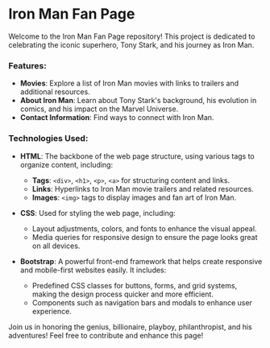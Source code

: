 # Iron Man Fan Page

Welcome to the Iron Man Fan Page repository! This project is dedicated to celebrating the iconic superhero, Tony Stark, and his journey as Iron Man.

### Features:
- **Movies**: Explore a list of Iron Man movies with links to trailers and additional resources.
- **About Iron Man**: Learn about Tony Stark's background, his evolution in comics, and his impact on the Marvel Universe.
- **Contact Information**: Find ways to connect with Iron Man.

### Technologies Used:

- **HTML**: The backbone of the web page structure, using various tags to organize content, including:
  - **Tags**: `<div>`, `<h1>`, `<p>`, `<a>` for structuring content and links.
  - **Links**: Hyperlinks to Iron Man movie trailers and related resources.
  - **Images**: `<img>` tags to display images and fan art of Iron Man.

- **CSS**: Used for styling the web page, including:
  - Layout adjustments, colors, and fonts to enhance the visual appeal.
  - Media queries for responsive design to ensure the page looks great on all devices.

- **Bootstrap**: A powerful front-end framework that helps create responsive and mobile-first websites easily. It includes:
  - Predefined CSS classes for buttons, forms, and grid systems, making the design process quicker and more efficient.
  - Components such as navigation bars and modals to enhance user experience.

Join us in honoring the genius, billionaire, playboy, philanthropist, and his adventures! Feel free to contribute and enhance this page!
